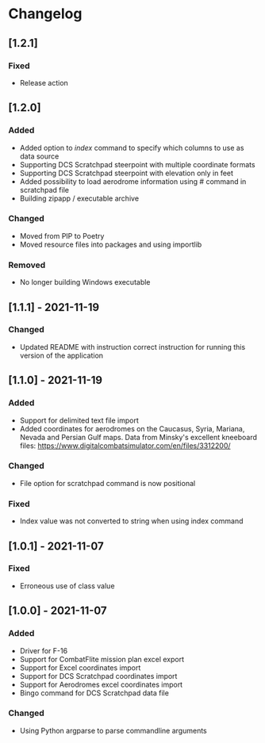 # Changelog

## [1.2.1]
### Fixed
- Release action

## [1.2.0]
### Added
- Added option to _index_ command to specify which columns to use as data source
- Supporting DCS Scratchpad steerpoint with multiple coordinate formats
- Supporting DCS Scratchpad steerpoint with elevation only in feet
- Added possibility to load aerodrome information using # command in scratchpad file
- Building zipapp / executable archive

### Changed
- Moved from PIP to Poetry
- Moved resource files into packages and using importlib

### Removed
- No longer building Windows executable

## [1.1.1] - 2021-11-19
### Changed
- Updated README with instruction correct instruction for running this version of the application

## [1.1.0] - 2021-11-19
### Added
- Support for delimited text file import
- Added coordinates for aerodromes on the Caucasus, Syria, Mariana, Nevada and Persian Gulf maps. Data from Minsky's excellent kneeboard files: https://www.digitalcombatsimulator.com/en/files/3312200/

### Changed
- File option for scratchpad command is now positional

### Fixed
- Index value was not converted to string when using index command

## [1.0.1] - 2021-11-07
### Fixed
- Erroneous use of class value

## [1.0.0] - 2021-11-07

### Added
- Driver for F-16
- Support for CombatFlite mission plan excel export
- Support for Excel coordinates import
- Support for DCS Scratchpad coordinates import
- Support for Aerodromes excel coordinates import
- Bingo command for DCS Scratchpad data file

### Changed
- Using Python argparse to parse commandline arguments
